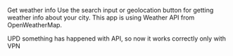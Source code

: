 Get weather info Use the search input or geolocation button for getting weather info about your city. This app is using Weather API from OpenWeatherMap.

UPD something has happened with API, so now it works correctly only with VPN
